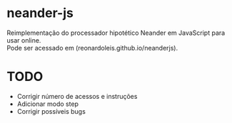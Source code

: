 # neander-js
Reimplementação do processador hipotético Neander em JavaScript para usar online.
<br>
Pode ser acessado em (reonardoleis.github.io/neanderjs).

# TODO
- Corrigir número de acessos e instruções
- Adicionar modo step
- Corrigir possíveis bugs
